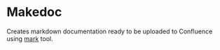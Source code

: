 # Makedoc

Creates markdown documentation ready to be uploaded to Confluence using [mark](https://github.com/kovetskiy/mark) tool.

